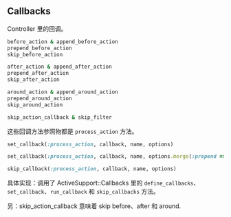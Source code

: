 ## Callbacks

Controller 里的回调。

```ruby
before_action & append_before_action
prepend_before_action
skip_before_action

after_action & append_after_action
prepend_after_action
skip_after_action

around_action & append_around_action
prepend_around_action
skip_around_action

skip_action_callback & skip_filter
```

这些回调方法参照物都是 `process_action` 方法。

```ruby
set_callback(:process_action, callback, name, options)

set_callback(:process_action, callback, name, options.merge(:prepend => true))

skip_callback(:process_action, callback, name, options)
```

具体实现：调用了 ActiveSupport::Callbacks 里的 `define_callbacks`、`set_callback`、`run_callback` 和 `skip_callbacks` 方法。

另：skip_action_callback 意味着 skip before、after 和 around.
